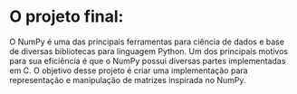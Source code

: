 # O projeto final:

O NumPy é uma das principais ferramentas para ciência de dados e base de
diversas bibliotecas para linguagem Python. Um dos principais motivos para sua
eficiência é que o NumPy possui diversas partes implementadas em C. O objetivo
desse projeto é criar uma implementação para representação e manipulação de
matrizes inspirada no NumPy.
